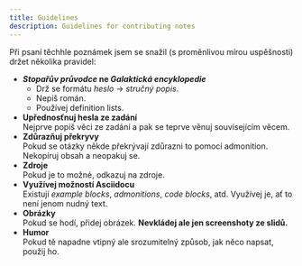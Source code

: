 ```yaml
---
title: Guidelines
description: Guidelines for contributing notes
---
```


Při psaní těchhle poznámek jsem se snažil (s proměnlivou mírou uspěšnosti) držet několika pravidel:

- **_Stopařův průvodce_ ne _Galaktická encyklopedie_**
  - Drž se formátu _heslo_ -> _stručný popis_.
  - Nepiš román.
  - Používej definition lists.
- **Upřednosťnuj hesla ze zadání**\
  Nejprve popiš věci ze zadání a pak se teprve věnuj souvisejícím věcem.
- **Zdůrazňuj překryvy**\
  Pokud se otázky někde překrývají zdůrazni to pomocí admonition. Nekopíruj obsah a neopakuj se.
- **Zdroje**\
  Pokud je to možné, odkazuj na zdroje.
- **Využívej možností Asciidocu**\
  Existují _example blocks_, _admonitions_, _code blocks_, atd. Využívej je, ať to není jenom nudný text.
- **Obrázky**\
  Pokud se hodí, přidej obrázek. **Nevkládej ale jen screenshoty ze slidů.**
- **Humor**\
  Pokud tě napadne vtipný ale srozumitelný způsob, jak něco napsat, použij ho.
